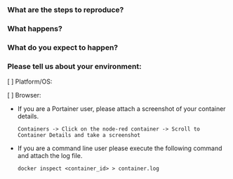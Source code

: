 <!--
## Before you hit that Submit button....

This issue tracker is for problems with the Node-RED runtime, the editor or the core nodes.

If your issue is:
  - a general 'how-to' type question,
  - a feature request or suggestion for a change,
  - or problems with 3rd party (`node-red-contrib-`) nodes

please use the [Node-RED Forum](https://discourse.nodered.org) or [slack team](https://nodered.org/slack).


You could also consider asking a question on [Stack Overflow](https://stackoverflow.com/questions/tagged/node-red) and tag it `node-red`.

That way the whole Node-RED user community can help, rather than rely on the core development team.

## So you have a real issue to raise...

To help us understand the issue, please fill-in as much of the following information as you can:
-->

### What are the steps to reproduce?

### What happens?

### What do you expect to happen?

### Please tell us about your environment:

[ ] Platform/OS:

[ ] Browser:
 
  - If you are a Portainer user, please attach a screenshot of your container details.
  
    ```
    Containers -> Click on the node-red container -> Scroll to Container Details and take a screenshot
    ```
    
  - If you are a command line user please execute the following command and attach the log file.

    ```shell
    docker inspect <container_id> > container.log
    ```
